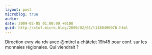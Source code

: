 ```yaml
---
layout: post
microblog: true
audio: 
date: 2009-02-05 01:00:00 +0100
guid: http://xtof.micro.blog/2009/02/05/t1180490076.html
---
```

Direction evry via rdv avec @mtirel a châtelet 19h45 pour conf. sur les monnaies régionales. Qui viendrait ?
